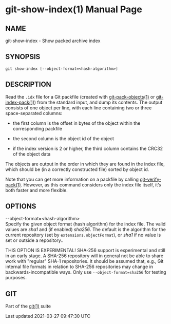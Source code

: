 # git-show-index(1) Manual Page

## NAME

git-show-index - Show packed archive index

## SYNOPSIS

    git show-index [--object-format=<hash-algorithm>]

## DESCRIPTION

Read the `.idx` file for a Git packfile (created with [git-pack-objects(1)](git-pack-objects.html) or [git-index-pack(1)](git-index-pack.html)) from the standard input, and dump its contents. The output consists of one object per line, with each line containing two or three space-separated columns:

- the first column is the offset in bytes of the object within the corresponding packfile

- the second column is the object id of the object

- if the index version is 2 or higher, the third column contains the CRC32 of the object data

The objects are output in the order in which they are found in the index file, which should be (in a correctly constructed file) sorted by object id.

Note that you can get more information on a packfile by calling [git-verify-pack(1)](git-verify-pack.html). However, as this command considers only the index file itself, it’s both faster and more flexible.

## OPTIONS

--object-format=&lt;hash-algorithm&gt;  
Specify the given object format (hash algorithm) for the index file. The valid values are _sha1_ and (if enabled) _sha256_. The default is the algorithm for the current repository (set by `extensions.objectFormat`), or _sha1_ if no value is set or outside a repository..

THIS OPTION IS EXPERIMENTAL! SHA-256 support is experimental and still in an early stage. A SHA-256 repository will in general not be able to share work with "regular" SHA-1 repositories. It should be assumed that, e.g., Git internal file formats in relation to SHA-256 repositories may change in backwards-incompatible ways. Only use `--object-format=sha256` for testing purposes.

## GIT

Part of the [git(1)](git.html) suite

Last updated 2021-03-27 09:47:30 UTC
